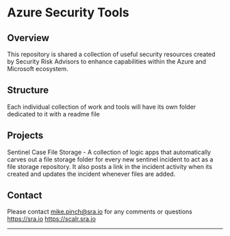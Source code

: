 # Azure Security Tools

## Overview
This repository is shared a collection of useful security resources created by Security Risk Advisors to enhance capabilities within the Azure and Microsoft ecosystem.

## Structure
Each individual collection of work and tools will have its own folder dedicated to it with a readme file

## Projects
Sentinel Case File Storage - A collection of logic apps that automatically carves out a file storage folder for every new sentinel incident to act as a file storage repository.  It also posts a link in the incident activity when its created and updates the incident whenever files are added.


## Contact
Please contact mike.pinch@sra.io for any comments or questions
https://sra.io
https://scalr.sra.io

---
